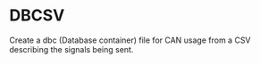 # DBCSV
Create a dbc (Database container) file for CAN usage from a CSV describing the signals being sent.
